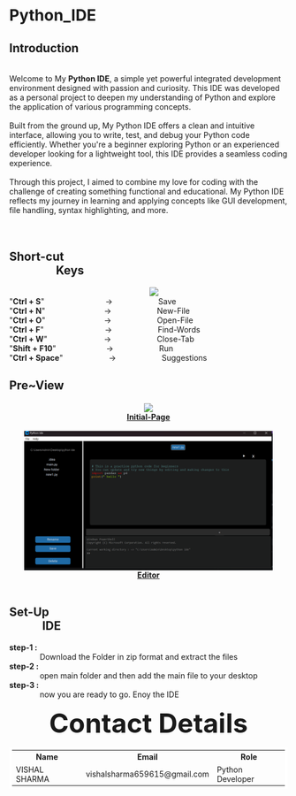 # Python_IDE

## Introduction
<br>
Welcome to My <b>Python IDE</b>, a simple yet powerful integrated development environment designed with passion and curiosity. This IDE was developed as a personal project to deepen my understanding of Python and explore the application of various programming concepts.
<br>
<br>
Built from the ground up, My Python IDE offers a clean and intuitive interface, allowing you to write, test, and debug your Python code efficiently. Whether you're a beginner exploring Python or an experienced developer looking for a lightweight tool, this IDE provides a seamless coding experience.
<br>
<br>
Through this project, I aimed to combine my love for coding with the challenge of creating something functional and educational. My Python IDE reflects my journey in learning and applying concepts like GUI development, file handling, syntax highlighting, and more.
<br>
<br>
<br>

## Short-cut<br>&nbsp;&nbsp;&nbsp;&nbsp;&nbsp;&nbsp;&nbsp;&nbsp;&nbsp;&nbsp;&nbsp;&nbsp;&nbsp;&nbsp;&nbsp;&nbsp;&nbsp;Keys
<img align="right" src="https://github.com/user-attachments/assets/69ed6856-e13d-446a-bd7f-78298cd22f0f" width=250>
<br>
   "<b>Ctrl + S</b>" &nbsp;&nbsp;&nbsp;&nbsp;&nbsp;&nbsp;&nbsp;&nbsp;&nbsp;&nbsp;&nbsp;&nbsp;&nbsp;&nbsp;&nbsp;&nbsp;&nbsp;&nbsp;&nbsp;&nbsp;&nbsp;&nbsp;&nbsp;&nbsp;&nbsp;&nbsp; -> &nbsp;&nbsp;&nbsp;&nbsp;&nbsp;&nbsp;&nbsp;&nbsp;&nbsp;&nbsp;&nbsp;&nbsp;&nbsp;&nbsp;&nbsp;&nbsp;&nbsp;&nbsp;&nbsp;&nbsp;Save<br>
   "<b>Ctrl + N</b>" &nbsp;&nbsp;&nbsp;&nbsp;&nbsp;&nbsp;&nbsp;&nbsp;&nbsp;&nbsp;&nbsp;&nbsp;&nbsp;&nbsp;&nbsp;&nbsp;&nbsp;&nbsp;&nbsp;&nbsp;&nbsp;&nbsp;&nbsp;&nbsp;&nbsp; -> &nbsp;&nbsp;&nbsp;&nbsp;&nbsp;&nbsp;&nbsp;&nbsp;&nbsp;&nbsp;&nbsp;&nbsp;&nbsp;&nbsp;&nbsp;&nbsp;&nbsp;&nbsp;&nbsp;&nbsp;New-File<br>
   "<b>Ctrl + O</b>"  &nbsp;&nbsp;&nbsp;&nbsp;&nbsp;&nbsp;&nbsp;&nbsp;&nbsp;&nbsp;&nbsp;&nbsp;&nbsp;&nbsp;&nbsp;&nbsp;&nbsp;&nbsp;&nbsp;&nbsp;&nbsp;&nbsp;&nbsp;&nbsp;&nbsp; -> &nbsp;&nbsp;&nbsp;&nbsp;&nbsp;&nbsp;&nbsp;&nbsp;&nbsp;&nbsp;&nbsp;&nbsp;&nbsp;&nbsp;&nbsp;&nbsp;&nbsp;&nbsp;&nbsp;&nbsp;Open-File<br>
   "<b>Ctrl + F</b>" &nbsp;&nbsp;&nbsp;&nbsp;&nbsp;&nbsp;&nbsp;&nbsp;&nbsp;&nbsp;&nbsp;&nbsp;&nbsp;&nbsp;&nbsp;&nbsp;&nbsp;&nbsp;&nbsp;&nbsp;&nbsp;&nbsp;&nbsp;&nbsp;&nbsp;&nbsp; -> &nbsp;&nbsp;&nbsp;&nbsp;&nbsp;&nbsp;&nbsp;&nbsp;&nbsp;&nbsp;&nbsp;&nbsp;&nbsp;&nbsp;&nbsp;&nbsp;&nbsp;&nbsp;&nbsp;&nbsp;Find-Words<br>
   "<b>Ctrl + W</b>" &nbsp;&nbsp;&nbsp;&nbsp;&nbsp;&nbsp;&nbsp;&nbsp;&nbsp;&nbsp;&nbsp;&nbsp;&nbsp;&nbsp;&nbsp;&nbsp;&nbsp;&nbsp;&nbsp;&nbsp;&nbsp;&nbsp;&nbsp;&nbsp; -> &nbsp;&nbsp;&nbsp;&nbsp;&nbsp;&nbsp;&nbsp;&nbsp;&nbsp;&nbsp;&nbsp;&nbsp;&nbsp;&nbsp;&nbsp;&nbsp;&nbsp;&nbsp;&nbsp;&nbsp;Close-Tab<br>
   "<b>Shift + F10</b>" &nbsp;&nbsp;&nbsp;&nbsp;&nbsp;&nbsp;&nbsp;&nbsp;&nbsp;&nbsp;&nbsp;&nbsp;&nbsp;&nbsp;&nbsp;&nbsp;&nbsp;&nbsp;&nbsp;&nbsp;&nbsp; -> &nbsp;&nbsp;&nbsp;&nbsp;&nbsp;&nbsp;&nbsp;&nbsp;&nbsp;&nbsp;&nbsp;&nbsp;&nbsp;&nbsp;&nbsp;&nbsp;&nbsp;&nbsp;&nbsp;&nbsp;Run<br>
   "<b>Ctrl + Space</b>" &nbsp;&nbsp;&nbsp;&nbsp;&nbsp;&nbsp;&nbsp;&nbsp;&nbsp;&nbsp;&nbsp;&nbsp;&nbsp;&nbsp;&nbsp;&nbsp;&nbsp;&nbsp;&nbsp; -> &nbsp;&nbsp;&nbsp;&nbsp;&nbsp;&nbsp;&nbsp;&nbsp;&nbsp;&nbsp;&nbsp;&nbsp;&nbsp;&nbsp;&nbsp;&nbsp;&nbsp;&nbsp;&nbsp;&nbsp;Suggestions<br>

## Pre~View
<p align="center"> 
<img align="center" src="https://github.com/user-attachments/assets/ebaf3b23-f2ed-4757-9f15-49384cd5b137" width=450><br>
    <b><u>Initial-Page</u></b><br><br>
<img align="center" src="image.png" width=450><br>
    <b><u>Editor</u></b><br><br>
</p>

## Set-Up<br>&nbsp;&nbsp;&nbsp;&nbsp;&nbsp;&nbsp;&nbsp;&nbsp;&nbsp;&nbsp;&nbsp;&nbsp;IDE
<b>step-1 : </b><br> &nbsp;&nbsp;&nbsp;&nbsp;&nbsp;&nbsp;&nbsp;&nbsp;&nbsp;&nbsp;&nbsp;&nbsp;&nbsp;&nbsp;Download the Folder in zip format and extract the files <br>
<b>step-2 : </b><br> &nbsp;&nbsp;&nbsp;&nbsp;&nbsp;&nbsp;&nbsp;&nbsp;&nbsp;&nbsp;&nbsp;&nbsp;&nbsp;&nbsp;open main folder and then add the main file to your desktop <br>
<b>step-3 : </b><br> &nbsp;&nbsp;&nbsp;&nbsp;&nbsp;&nbsp;&nbsp;&nbsp;&nbsp;&nbsp;&nbsp;&nbsp;&nbsp;&nbsp;now you are ready to go. Enoy the IDE <br>

<p align="center">
<caption ><font size=25><b>Contact Details</b></font></caption>
<table align="center" style="border: 5px solid white;">
   <tr>
      <th>
         Name
      </th>
      <th>
         Email
      </th>
      <th>
         Role
      </th>
   </tr>
   <tr>
      <td>VISHAL SHARMA</td>
      <td>vishalsharma659615@gmail.com</td>
      <td>Python Developer</td>
   </tr>
</table>
</p>
